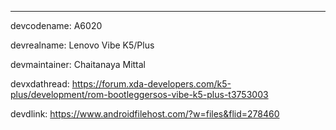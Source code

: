 ---
devcodename: A6020

devrealname: Lenovo Vibe K5/Plus

devmaintainer: Chaitanaya Mittal

devxdathread: https://forum.xda-developers.com/k5-plus/development/rom-bootleggersos-vibe-k5-plus-t3753003

devdlink: https://www.androidfilehost.com/?w=files&flid=278460
